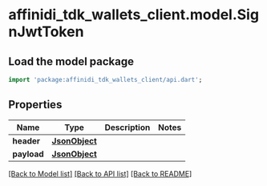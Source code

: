 # affinidi_tdk_wallets_client.model.SignJwtToken

## Load the model package

```dart
import 'package:affinidi_tdk_wallets_client/api.dart';
```

## Properties

| Name        | Type                  | Description | Notes |
| ----------- | --------------------- | ----------- | ----- |
| **header**  | [**JsonObject**](.md) |             |
| **payload** | [**JsonObject**](.md) |             |

[[Back to Model list]](../README.md#documentation-for-models) [[Back to API list]](../README.md#documentation-for-api-endpoints) [[Back to README]](../README.md)
